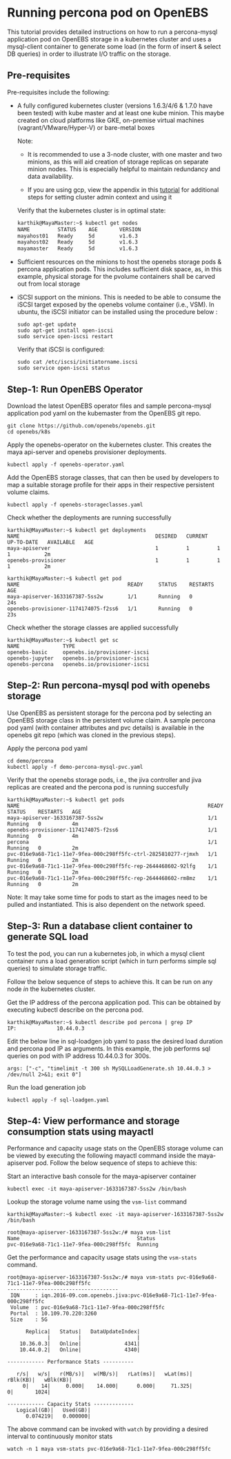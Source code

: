 # Running percona pod on OpenEBS

This tutorial provides detailed instructions on how to run a percona-mysql 
application pod on OpenEBS storage in a kubernetes cluster and uses a mysql-client
container to generate some load (in the form of insert & select DB queries) in 
order to illustrate I/O traffic on the storage. 

## Pre-requisites

Pre-requisites include the following: 

- A fully configured kubernetes cluster (versions 1.6.3/4/6 & 1.7.0 have been 
tested) with kube master and at least one kube minion. This maybe created on 
cloud platforms like GKE, on-premise virtual machines (vagrant/VMware/Hyper-V) 
or bare-metal boxes

  Note: 

  - It is recommended to use a 3-node cluster, with one master and two minions, 
  as this will aid creation of storage replicas on separate  minion nodes. This 
  is especially helpful to maintain redundancy and data availability.

  - If you are using gcp, view the appendix in this 
  [tutorial](https://github.com/openebs/openebs/blob/master/k8s/hyperconverged/tutorial-configure-openebs-gke.md)
  for additional steps for setting cluster admin context and using it 
  
  Verify that the kubernetes cluster is in optimal state: 
  
  ```bash
  karthik@MayaMaster:~$ kubectl get nodes
  NAME         STATUS    AGE       VERSION
  mayahost01   Ready     5d        v1.6.3
  mayahost02   Ready     5d        v1.6.3
  mayamaster   Ready     5d        v1.6.3
  ```
  
- Sufficient resources on the minions to host the openebs storage pods & percona
application pods. This includes sufficient disk space, as, in this example, 
physical storage for the pvolume containers shall be carved out from local storage

- iSCSI support on the minions. This is needed to be able to consume the iSCSI 
target exposed by the openebs volume container (i.e., VSM). In ubuntu, the iSCSI
initiator can be installed using the procedure below : 
  
  ```
  sudo apt-get update
  sudo apt-get install open-iscsi
  sudo service open-iscsi restart
  ```

  Verify that iSCSI is configured: 
  
  ```
  sudo cat /etc/iscsi/initiatorname.iscsi
  sudo service open-iscsi status
  ```

## Step-1: Run OpenEBS Operator

Download the latest OpenEBS operator files and sample percona-mysql application 
pod yaml on the kubemaster from the OpenEBS git repo.

```
git clone https://github.com/openebs/openebs.git
cd openebs/k8s
```

Apply the openebs-operator on the kubernetes cluster. This creates the maya 
api-server and openebs provisioner deployments.

```
kubectl apply -f openebs-operator.yaml
```

Add the OpenEBS storage classes, that can then be used by developers to map a 
suitable storage profile for their apps in their respective persistent volume 
claims.

```
kubectl apply -f openebs-storageclasses.yaml
```

Check whether the deployments are running successfully

```
karthik@MayaMaster:~$ kubectl get deployments
NAME                                            DESIRED   CURRENT   UP-TO-DATE   AVAILABLE   AGE
maya-apiserver                                  1         1         1            1           2m
openebs-provisioner                             1         1         1            1           2m

``` 

```
karthik@MayaMaster:~$ kubectl get pod
NAME                                   READY     STATUS    RESTARTS   AGE
maya-apiserver-1633167387-5ss2w        1/1       Running   0          24s
openebs-provisioner-1174174075-f2ss6   1/1       Running   0          23s
```

Check whether the storage classes are applied successfully

```
karthik@MayaMaster:~$ kubectl get sc
NAME              TYPE
openebs-basic     openebs.io/provisioner-iscsi
openebs-jupyter   openebs.io/provisioner-iscsi
openebs-percona   openebs.io/provisioner-iscsi
```

## Step-2: Run percona-mysql pod with openebs storage

Use OpenEBS as persistent storage for the percona pod by selecting an OpenEBS 
storage class in the persistent volume claim. A sample percona pod yaml (with 
container attributes and pvc details) is available in the openebs git repo (which
was cloned in the previous steps).

Apply the percona pod yaml 

```
cd demo/percona
kubectl apply -f demo-percona-mysql-pvc.yaml
```

Verify that the openebs storage pods, i.e., the jiva controller and jiva replicas
are created and the percona pod is running succesfully

```
karthik@MayaMaster:~$ kubectl get pods
NAME                                                             READY     STATUS    RESTARTS   AGE
maya-apiserver-1633167387-5ss2w                                  1/1       Running   0          4m
openebs-provisioner-1174174075-f2ss6                             1/1       Running   0          4m
percona                                                          1/1       Running   0          2m
pvc-016e9a68-71c1-11e7-9fea-000c298ff5fc-ctrl-2825810277-rjmxh   1/1       Running   0          2m
pvc-016e9a68-71c1-11e7-9fea-000c298ff5fc-rep-2644468602-92lfg    1/1       Running   0          2m
pvc-016e9a68-71c1-11e7-9fea-000c298ff5fc-rep-2644468602-rm8mz    1/1       Running   0          2m
```

Note: It may take some time for pods to start as the images need to be pulled and
instantiated. This is also dependent on the network speed.

## Step-3: Run a database client container to generate SQL load 

To test the pod, you can run a kubernetes job, in which a mysql client container
runs a load generation script (which in turn performs simple sql queries) to 
simulate storage traffic. 

Follow the below sequence of steps to achieve this. It can be run on any node 
_in_ the kubernetes cluster. 

Get the IP address of the percona application pod. This can be obtained by executing
kubectl describe on the percona pod.

```
karthik@MayaMaster:~$ kubectl describe pod percona | grep IP
IP:             10.44.0.3
```

Edit the below line in sql-loadgen job yaml to pass the desired load duration and
percona pod IP as arguments. In this example, the job performs sql queries on pod 
with IP address 10.44.0.3 for 300s.

```
args: ["-c", "timelimit -t 300 sh MySQLLoadGenerate.sh 10.44.0.3 > /dev/null 2>&1; exit 0"]
```

Run the load generation job

```
kubectl apply -f sql-loadgen.yaml
```

## Step-4: View performance and storage consumption stats using mayactl 

Performance and capacity usage stats on the OpenEBS storage volume can be viewed
by executing the following mayactl command inside the maya-apiserver pod. Follow 
the below sequence of steps to achieve this:

Start an interactive bash console for the maya-apiserver container  

```
kubectl exec -it maya-apiserver-1633167387-5ss2w /bin/bash
```

Lookup the storage volume name using the ```vsm-list``` command

```
karthik@MayaMaster:~$ kubectl exec -it maya-apiserver-1633167387-5ss2w /bin/bash

root@maya-apiserver-1633167387-5ss2w:/# maya vsm-list
Name                                      Status
pvc-016e9a68-71c1-11e7-9fea-000c298ff5fc  Running
```

Get the performance and capacity usage stats using the ```vsm-stats``` command.  

```
root@maya-apiserver-1633167387-5ss2w:/# maya vsm-stats pvc-016e9a68-71c1-11e7-9fea-000c298ff5fc
------------------------------------
 IQN     : iqn.2016-09.com.openebs.jiva:pvc-016e9a68-71c1-11e7-9fea-000c298ff5fc
 Volume  : pvc-016e9a68-71c1-11e7-9fea-000c298ff5fc
 Portal  : 10.109.70.220:3260
 Size    : 5G

      Replica|   Status|   DataUpdateIndex|
             |         |                  |
    10.36.0.3|   Online|              4341|
    10.44.0.2|   Online|              4340|

------------ Performance Stats ----------

   r/s|   w/s|   r(MB/s)|   w(MB/s)|   rLat(ms)|   wLat(ms)|   rBlk(KB)|   wBlk(KB)|
     0|    14|     0.000|    14.000|      0.000|     71.325|          0|       1024|

------------ Capacity Stats -------------
   Logical(GB)|   Used(GB)| 
      0.074219|   0.000000|

```
The above command can be invoked with ```watch``` by providing a desired interval 
to continuously monitor stats

```
watch -n 1 maya vsm-stats pvc-016e9a68-71c1-11e7-9fea-000c298ff5fc
```

